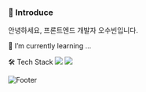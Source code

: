 ### 👋 Introduce
안녕하세요, 프론트엔드 개발자 오수빈입니다.
<!--

Here are some ideas to get you started:

- 🔭 I’m currently working on ...

- 👯 I’m looking to collaborate on ...
- 🤔 I’m looking for help with ...
- 💬 Ask me about ...
- 📫 How to reach me: ...
- 😄 Pronouns: ...
- ⚡ Fun fact: ...
-->
🌱 I’m currently learning ...

🛠 Tech Stack
<img src="https://img.shields.io/badge/Next.js-FFCA28?style=flat-square&logo=Next.js&logoColor=white"/>
<img src="https://img.shields.io/badge/React.js-FFCA28?style=flat-square&logo=React&logoColor=white"/>

![Footer](https://capsule-render.vercel.app/api?type=waving&color=auto&height=200&section=footer)
